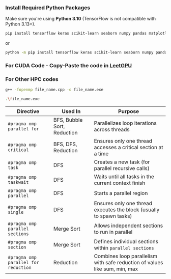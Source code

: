 ### Install Required Python Packages

Make sure you're using **Python 3.10** (TensorFlow is not compatible with Python 3.13+).

```bash
pip install tensorflow keras scikit-learn seaborn numpy pandas matplotlib
```
or

```bash
python -m pip install tensorflow keras scikit-learn seaborn numpy pandas matplotlib
```
### For CUDA Code - Copy-Paste the code in [LeetGPU](https://www.leetgpu.com/playground)

### For Other HPC codes
```bash
g++ -fopenmp file_name.cpp -o file_name.exe

.\file_name.exe
```
| **Directive**                        | **Used In**                 | **Purpose**                                                                |
| ------------------------------------ | --------------------------- | -------------------------------------------------------------------------- |
| `#pragma omp parallel for`           | BFS, Bubble Sort, Reduction | Parallelizes loop iterations across threads                                |
| `#pragma omp critical`               | BFS, DFS, Reduction         | Ensures only one thread accesses a critical section at a time              |
| `#pragma omp task`                   | DFS                         | Creates a new task (for parallel recursive calls)                          |
| `#pragma omp taskwait`               | DFS                         | Waits until all tasks in the current context finish                        |
| `#pragma omp parallel`               | DFS                         | Starts a parallel region                                                   |
| `#pragma omp single`                 | DFS                         | Ensures only one thread executes the block (usually to spawn tasks)        |
| `#pragma omp parallel sections`      | Merge Sort                  | Allows independent sections to run in parallel                             |
| `#pragma omp section`                | Merge Sort                  | Defines individual sections within `parallel sections`                     |
| `#pragma omp parallel for reduction` | Reduction                   | Combines loop parallelism with safe reduction of values like sum, min, max |

